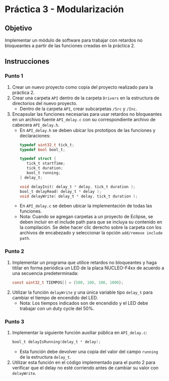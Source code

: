 # Práctica 3 - Modularización

## Objetivo
Implementar un módulo de software para trabajar con retardos no bloqueantes a partir de las funciones creadas en la práctica 2.

## Instrucciones

### Punto 1
1. Crear un nuevo proyecto como copia del proyecto realizado para la práctica 2.
2. Crear una carpeta `API` dentro de la carpeta `Drivers` en la estructura de directorios del nuevo proyecto.
   - Dentro de la carpeta `API`, crear subcarpetas `/Src` y `/Inc`.
3. Encapsular las funciones necesarias para usar retardos no bloqueantes en un archivo fuente `API_delay.c` con su correspondiente archivo de cabecera `API_delay.h`.
   - En `API_delay.h` se deben ubicar los prototipos de las funciones y declaraciones:
     ```c
     typedef uint32_t tick_t;
     typedef bool bool_t;

     typedef struct {
        tick_t startTime;
        tick_t duration;
        bool_t running;
     } delay_t;

     void delayInit( delay_t * delay, tick_t duration );
     bool_t delayRead( delay_t * delay );
     void delayWrite( delay_t * delay, tick_t duration );
     ```
   - En `API_delay.c` se deben ubicar la implementación de todas las funciones.
   - Nota: Cuando se agregan carpetas a un proyecto de Eclipse, se deben incluir en el include path para que se incluya su contenido en la compilación. Se debe hacer clic derecho sobre la carpeta con los archivos de encabezado y seleccionar la opción `add/remove include path`.

### Punto 2
1. Implementar un programa que utilice retardos no bloqueantes y haga titilar en forma periódica un LED de la placa NUCLEO-F4xx de acuerdo a una secuencia predeterminada:
   ```c
   const uint32_t TIEMPOS[] = {500, 100, 100, 1000};
   ```
2. Utilizar la función `delayWrite` y una única variable tipo `delay_t` para cambiar el tiempo de encendido del LED.
   - Nota: Los tiempos indicados son de encendido y el LED debe trabajar con un duty cycle del 50%.

### Punto 3
1. Implementar la siguiente función auxiliar pública en `API_delay.c`:
   ```c
   bool_t delayIsRunning(delay_t * delay);
   ```
   - Esta función debe devolver una copia del valor del campo `running` de la estructura `delay_t`.
2. Utilizar esta función en el código implementado para el punto 2 para verificar que el delay no esté corriendo antes de cambiar su valor con `delayWrite`.
